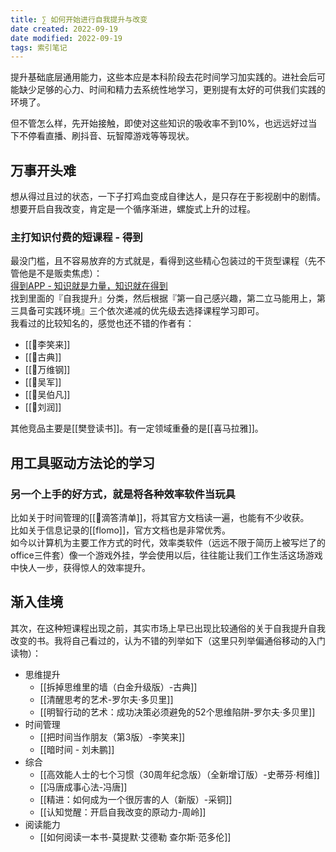```yaml
---
title: ∑ 如何开始进行自我提升与改变
date created: 2022-09-19
date modified: 2022-09-19
tags: 索引笔记
---
```


提升基础底层通用能力，这些本应是本科阶段去花时间学习加实践的。进社会后可能缺少足够的心力、时间和精力去系统性地学习，更别提有太好的可供我们实践的环境了。

但不管怎么样，先开始接触，即使对这些知识的吸收率不到10%，也远远好过当下不停看直播、刷抖音、玩智障游戏等等现状。

## 万事开头难

想从得过且过的状态，一下子打鸡血变成自律达人，是只存在于影视剧中的剧情。想要开启自我改变，肯定是一个循序渐进，螺旋式上升的过程。

### 主打知识付费的短课程 - 得到

最没门槛，且不容易放弃的方式就是，看得到这些精心包装过的干货型课程（先不管他是不是贩卖焦虑）：  
[得到APP - 知识就是力量，知识就在得到](https://www.dedao.cn/)  
找到里面的『自我提升』分类，然后根据『第一自己感兴趣，第二立马能用上，第三具备可实践环境』三个依次递减的优先级去选择课程学习即可。  
我看过的比较知名的，感觉也还不错的作者有：

- [[🧑李笑来]]
- [[🧑古典]]
- [[🧑万维钢]]
- [[🧑吴军]]
- [[🧑吴伯凡]]
- [[🧑刘润]]

其他竞品主要是[[樊登读书]]。有一定领域重叠的是[[喜马拉雅]]。

## 用工具驱动方法论的学习

### 另一个上手的好方式，就是将各种效率软件当玩具

比如关于时间管理的[[🤖滴答清单]]，将其官方文档读一遍，也能有不少收获。  
比如关于信息记录的[[flomo]]，官方文档也是非常优秀。  
如今以计算机为主要工作方式的时代，效率类软件（远远不限于简历上被写烂了的office三件套）像一个游戏外挂，学会使用以后，往往能让我们工作生活这场游戏中快人一步，获得惊人的效率提升。

## 渐入佳境

其次，在这种短课程出现之前，其实市场上早已出现比较通俗的关于自我提升自我改变的书。我将自己看过的，认为不错的列举如下（这里只列举偏通俗移动的入门读物）：

- 思维提升
	- [[拆掉思维里的墙（白金升级版）-古典]]
	- [[清醒思考的艺术-罗尔夫·多贝里]]
	- [[明智行动的艺术：成功决策必须避免的52个思维陷阱-罗尔夫·多贝里]]
- 时间管理
	- [[把时间当作朋友（第3版）-李笑来]]
	- [[暗时间 - 刘未鹏]]
- 综合
	- [[高效能人士的七个习惯（30周年纪念版）（全新增订版）-史蒂芬·柯维]]
	- [[冯唐成事心法-冯唐]]
	- [[精进：如何成为一个很厉害的人（新版）-采铜]]
	- [[认知觉醒：开启自我改变的原动力-周岭]]
- 阅读能力
	- [[如何阅读一本书-莫提默·艾德勒 查尔斯·范多伦]]
